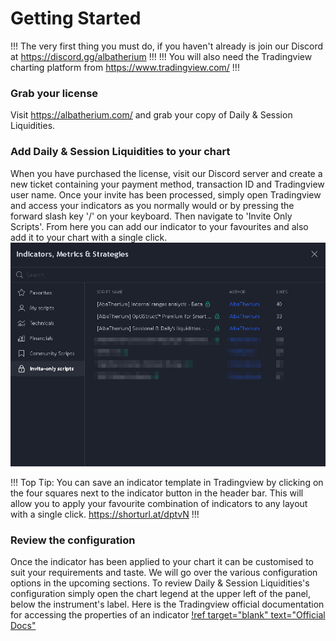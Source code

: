 # Getting Started
!!!
The very first thing you must do, if you haven't already is join our Discord at https://discord.gg/albatherium
!!!
!!!
You will also need the Tradingview charting platform from https://www.tradingview.com/
!!!

### Grab your license

Visit https://albatherium.com/ and grab your copy of Daily & Session Liquidities. 

### Add Daily & Session Liquidities to your chart 
When you have purchased the license, visit our Discord server and create a new ticket containing your payment method, transaction ID and Tradingview user name. Once your invite has been processed, simply open Tradingview and access your indicators as you normally would or by pressing the forward slash key '/' on your keyboard. Then navigate to 'Invite Only Scripts'. From here you can add our indicator to your favourites and also add it to your chart with a single click.
![](/assets/img/docs-optisctruct-1-getting-started-1-indicator-modal.jpg)

!!!
Top Tip: You can save an indicator template in Tradingview by clicking on the four squares next to the indicator button in the header bar. This will allow you to apply your favourite combination of indicators to any layout with a single click. https://shorturl.at/dptvN
!!!

### Review the configuration
Once the indicator has been applied to your chart it can be customised to suit your requirements and taste. We will go over the various configuration options in the upcoming sections. To review Daily & Session Liquidities's configuration simply open the chart legend at the upper left of the panel, below the instrument's label. Here is the Tradingview official documentation for accessing the properties of an indicator [!ref target="blank" text="Official Docs"](https://shorturl.at/isyY6)